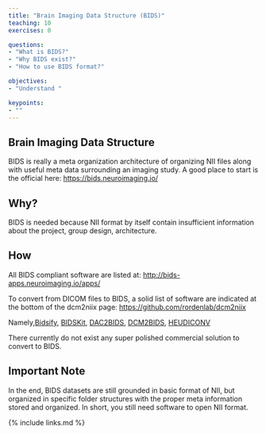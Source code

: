 ```yaml
---
title: "Brain Imaging Data Structure (BIDS)"
teaching: 10
exercises: 0

questions:
- "What is BIDS?"
- "Why BIDS exist?"
- "How to use BIDS format?"

objectives:
- "Understand "

keypoints:
- ""
---
```


## Brain Imaging Data Structure

BIDS is really a meta organization architecture of organizing NII files along with useful meta data surrounding an imaging study. A good place to start is the official here: https://bids.neuroimaging.io/

## Why?

BIDS is needed because NII format by itself contain insufficient information about the project, group design, architecture.  


## How 
All BIDS compliant software are listed at: http://bids-apps.neuroimaging.io/apps/

To convert from DICOM files to BIDS, a solid list of software are indicated at the bottom of the dcm2niix page:
https://github.com/rordenlab/dcm2niix

Namely,[Bidsify](https://github.com/spinoza-rec/bidsify), [BIDSKit](https://github.com/jmtyszka/bidskit), [DAC2BIDS](https://github.com/dangom/dac2bids), [DCM2BIDS](https://github.com/cbedetti/Dcm2Bids), [HEUDICONV](https://github.com/nipy/heudiconv)

There currently do not exist any super polished commercial solution to convert to BIDS. 


## Important Note
In the end, BIDS datasets are still grounded in basic format of NII, but organized in specific folder structures with the proper meta information stored and organized. In short, you still need software to open NII format. 


{% include links.md %}
